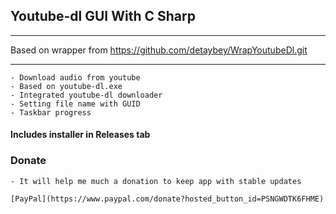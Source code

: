 ﻿## Youtube-dl GUI With C Sharp
********************************************************************
Based on wrapper from https://github.com/detaybey/WrapYoutubeDl.git
********************************************************************
	- Download audio from youtube
	- Based on youtube-dl.exe
	- Integrated youtube-dl downloader
	- Setting file name with GUID
	- Taskbar progress

#### Includes installer in Releases tab
### Donate
	- It will help me much a donation to keep app with stable updates

	[PayPal](https://www.paypal.com/donate?hosted_button_id=PSNGWDTK6FHME)
